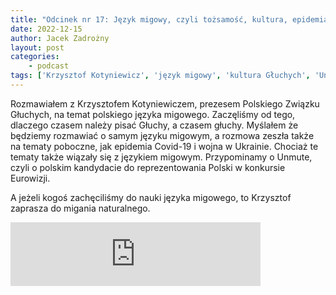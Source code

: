 ```yaml
---
title: "Odcinek nr 17: Język migowy, czyli tożsamość, kultura, epidemia i wojna"
date: 2022-12-15
author: Jacek Zadrożny
layout: post
categories:
    - podcast
tags: ['Krzysztof Kotyniewicz', 'język migowy', 'kultura Głuchych', 'Unmute']
---
```

Rozmawiałem z Krzysztofem Kotyniewiczem, prezesem Polskiego Związku Głuchych, na temat polskiego języka migowego. Zaczęliśmy od tego,  dlaczego czasem należy pisać Głuchy, a czasem głuchy. Myślałem że będziemy rozmawiać o samym języku migowym, a rozmowa zeszła także na tematy poboczne, jak epidemia Covid-19 i wojna w Ukrainie. Chociaż te tematy także wiązały się z językiem migowym. Przypominamy o Unmute, czyli o polskim kandydacie do reprezentowania Polski w konkursie Eurowizji.

A jeżeli kogoś zachęciliśmy do nauki języka migowego, to Krzysztof zaprasza do migania naturalnego.


<iframe src="https://anchor.fm/jaczad/embed/episodes/Jzyk-migowy--czyli-tosamo--kultura--epidemia-i-wojna-e1s9k5q" height="102px" width="400px" frameborder="0" scrolling="no"></iframe>
